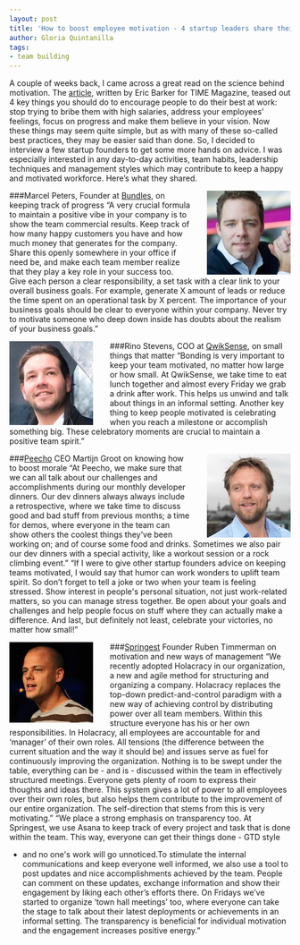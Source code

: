 ```yaml
---
layout: post
title: 'How to boost employee motivation - 4 startup leaders share their tips'
author: Gloria Quintanilla
tags:
- team building
---
```


A couple of weeks back, I came across a great read on the science behind motivation. The [article](http://time.com/53748/how-to-motivate-people-4-steps-backed-by-science/), written
by Eric Barker for TIME Magazine, teased out 4 key things you should do to encourage people to do 
their best at work: stop trying to bribe them with high salaries, address your employees’ feelings, focus 
on progress and make them believe in your vision. Now these things may seem quite simple, but as with 
many of these so-called best practices, they may be easier said than done. So, I decided to interview a 
few startup founders to get some more hands on advice. I was especially interested in any day-to-day 
activities, team habits, leadership techniques and management styles which may contribute to keep a 
happy and motivated workforce. Here’s what they shared.


<img src="/assets/images/founders/marcel_peters_bundles.jpg" alt="Marcel Peters of Bundles.nl"
style=" float: right; margin-left: 30px;">

###Marcel Peters, Founder at [Bundles](http://www.wasbundles.nl), on keeping track of progress
“A very crucial formula to maintain a positive vibe in your company is to show the team commercial
results. Keep track of how many happy customers you have and how much money that generates for the 
company. Share this openly somewhere in your office if need be, and make each team member realize 
that they play a key role in your success too. Give each person a clear responsibility, a set task with a 
clear link to your overall business goals. For example, generate X amount of leads or reduce the time 
spent on an operational task by X percent. The importance of your business goals should be clear to 
everyone within your company. Never try to motivate someone who deep down inside has doubts about 
the realism of your business goals.”

<img src="/assets/images/founders/rino_qwiksense.jpg" alt="Rino Stevens of QwikSense"
style=" float: left; margin-right: 30px;">
###Rino Stevens, COO at [QwikSense](http://www.qwiksense.com/), on small things that matter
“Bonding is very important to keep your team motivated, no matter how large or how small. At
QwikSense, we take time to eat lunch together and almost every Friday we grab a drink after work. This 
helps us unwind and talk about things in an informal setting. Another key thing to keep people motivated 
is celebrating when you reach a milestone or accomplish something big. These celebratory moments are 
crucial to maintain a positive team spirit.”

<img src="/assets/images/founders/martijn_peecho.jpg" alt="Martijn Groot of Peecho"
style=" float: right; margin-left: 30px;">
###[Peecho](http://www.peecho.com/) CEO Martijn Groot on knowing how to boost morale
“At Peecho, we make sure that we can all talk about our challenges and accomplishments during our
monthly developer dinners. Our dev dinners always always include a retrospective, where we take time 
to discuss good and bad stuff from previous months; a time for demos, where everyone in the team can 
show others the coolest things they’ve been working on; and of course some food and drinks. Sometimes 
we also pair our dev dinners with a special activity, like a workout session or a rock climbing event.” 
“If I were to give other startup founders advice on keeping teams motivated, I would say that humor 
can work wonders to uplift team spirit. So don’t forget to tell a joke or two when your team is feeling 
stressed. Show interest in people's personal situation, not just work-related matters, so you can manage 
stress together. Be open about your goals and challenges and help people focus on stuff where they 
can actually make a difference. And last, but definitely not least, celebrate your victories, no matter how 
small!”

<img src="/assets/images/founders/RubenTimmermanSpringest.jpg" alt="Ruben Timmerman of Springest"
style=" float: left; margin-right: 30px;">
###[Springest](http://www.springest.nl/) Founder Ruben Timmerman on motivation and new ways of management
“We recently adopted Holacracy in our organization, a new and agile method for structuring and
organizing a company. Holacracy replaces the top-down predict-and-control paradigm with a new way of 
achieving 
control by distributing power over all team members. Within this structure everyone has his or her own 
responsibilities. In Holacracy, all employees are accountable for and ‘manager’ of their own roles. All 
tensions (the difference between the current situation and the way it should be) and issues serve as fuel 
for continuously improving the organization. Nothing is to be swept under the table, everything can be -
and is - discussed within the team in effectively structured meetings. Everyone gets plenty of room to 
express their thoughts and ideas there. This system gives a lot of power to all employees over their own 
roles, but also helps them contribute to the improvement of our entire organization. The self-direction that 
stems from this is very motivating.”
“We place a strong emphasis on transparency too. At Springest, we use Asana to keep track of every 
project and task that is done within the team. This way, everyone can get their things done - GTD style 
- and no one's work will go unnoticed.To stimulate the internal communications and keep everyone well 
informed, we also use a tool to post updates and nice accomplishments achieved by the team. People 
can comment on these updates, exchange information and show their engagement by liking each other’s 
efforts there. On Fridays we’ve started to organize ‘town hall meetings’ too, where everyone can take the 
stage to talk about their latest deployments or achievements in an informal setting. The transparency is 
beneficial for individual motivation and the engagement increases positive energy.”